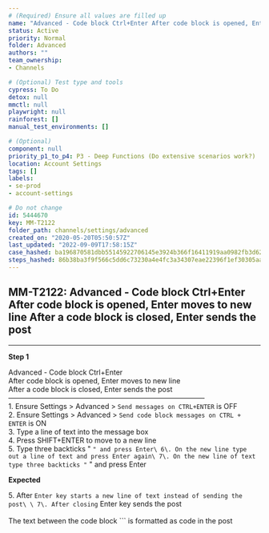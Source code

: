 ```yaml
---
# (Required) Ensure all values are filled up
name: "Advanced - Code block Ctrl+Enter After code block is opened, Enter moves to new line  After a code block is closed, Enter sends the post"
status: Active
priority: Normal
folder: Advanced
authors: ""
team_ownership: 
- Channels

# (Optional) Test type and tools
cypress: To Do
detox: null
mmctl: null
playwright: null
rainforest: []
manual_test_environments: []

# (Optional)
component: null
priority_p1_to_p4: P3 - Deep Functions (Do extensive scenarios work?)
location: Account Settings
tags: []
labels: 
- se-prod
- account-settings

# Do not change
id: 5444670
key: MM-T2122
folder_path: channels/settings/advanced
created_on: "2020-05-20T05:50:57Z"
last_updated: "2022-09-09T17:58:15Z"
case_hashed: ba196870581dbb55145922706145e3924b366f16411919aa0982fb3d62c0b6663750862a7364be362f0a43901598762d
steps_hashed: 86b38ba3f9f566c5dd6c73230a4e4fc3a34307eae22396f1ef30305aabdbb853cd05f7faadd30a1ab133746bf78c05fc
---
```


## MM-T2122: Advanced - Code block Ctrl+Enter After code block is opened, Enter moves to new line After a code block is closed, Enter sends the post

---

**Step 1**

Advanced - Code block Ctrl+Enter\
After code block is opened, Enter moves to new line\
After a code block is closed, Enter sends the post\
————————————————————————————\
1\. Ensure Settings > Advanced > `Send messages on CTRL+ENTER` is OFF\
2\. Ensure Settings > Advanced > `Send code block messages on CTRL + ENTER` is ON\
3\. Type a line of text into the message box\
4\. Press SHIFT+ENTER to move to a new line\
5\. Type three backticks " `" and press Enter\ 6\. On the new line type out a line of text and press Enter again\ 7\. On the new line of text type three backticks "` " and press Enter

**Expected**

5\. After `Enter key starts a new line of text instead of sending the post\ \ 7\. After closing` Enter key sends the post\
\
The text between the code block \`\`\` is formatted as code in the post
